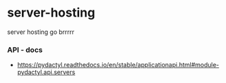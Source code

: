 # server-hosting

server hosting go brrrrr


### API - docs

- https://pydactyl.readthedocs.io/en/stable/applicationapi.html#module-pydactyl.api.servers

